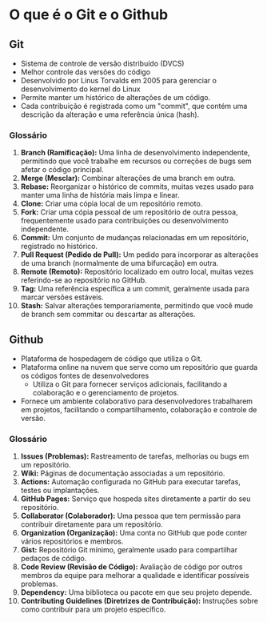 # O que é o Git e o Github
 


## Git
- Sistema de controle de versão distribuído (DVCS)
- Melhor controle das versões do código
- Desenvolvido por Linus Torvalds em 2005 para gerenciar o desenvolvimento do kernel do Linux
- Permite manter um histórico de alterações de um código.
- Cada contribuição é registrada como um "commit", que contém uma descrição da alteração e uma referência única (hash).
### Glossário
1. **Branch (Ramificação):** Uma linha de desenvolvimento independente, permitindo que você trabalhe em recursos ou correções de bugs sem afetar o código principal.
2. **Merge (Mesclar):** Combinar alterações de uma branch em outra.
3. **Rebase:** Reorganizar o histórico de commits, muitas vezes usado para manter uma linha de história mais limpa e linear.
4. **Clone:** Criar uma cópia local de um repositório remoto.    
5. **Fork:** Criar uma cópia pessoal de um repositório de outra pessoa, frequentemente usado para contribuições ou desenvolvimento independente.
6. **Commit:** Um conjunto de mudanças relacionadas em um repositório, registrado no histórico.
7. **Pull Request (Pedido de Pull):** Um pedido para incorporar as alterações de uma branch (normalmente de uma bifurcação) em outra.
8. **Remote (Remoto):** Repositório localizado em outro local, muitas vezes referindo-se ao repositório no GitHub.
9. **Tag:** Uma referência específica a um commit, geralmente usada para marcar versões estáveis.
10. **Stash:** Salvar alterações temporariamente, permitindo que você mude de branch sem commitar ou descartar as alterações.
## Github
- Plataforma de hospedagem de código que utiliza o Git.
- Plataforma online na nuvem que serve como um repositório que guarda os códigos fontes de desenvolvedores
	- Utiliza o Git para fornecer serviços adicionais, facilitando a colaboração e o gerenciamento de projetos.
- Fornece um ambiente colaborativo para desenvolvedores trabalharem em projetos, facilitando o compartilhamento, colaboração e controle de versão.
### Glossário
1. **Issues (Problemas):** Rastreamento de tarefas, melhorias ou bugs em um repositório.
2. **Wiki:** Páginas de documentação associadas a um repositório. 
3. **Actions:** Automação configurada no GitHub para executar tarefas, testes ou implantações.
4. **GitHub Pages:** Serviço que hospeda sites diretamente a partir do seu repositório.
5. **Collaborator (Colaborador):** Uma pessoa que tem permissão para contribuir diretamente para um repositório.
6. **Organization (Organização):** Uma conta no GitHub que pode conter vários repositórios e membros.        
7. **Gist:** Repositório Git mínimo, geralmente usado para compartilhar pedaços de código.
8. **Code Review (Revisão de Código):** Avaliação de código por outros membros da equipe para melhorar a qualidade e identificar possíveis problemas.
9. **Dependency:** Uma biblioteca ou pacote em que seu projeto depende.
10. **Contributing Guidelines (Diretrizes de Contribuição):** Instruções sobre como contribuir para um projeto específico.